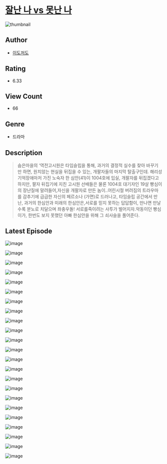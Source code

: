 # [잘난 나 vs 못난 나](https://comic.naver.com/challenge/list?titleId=810084)
![thumbnail](https://image-comic.pstatic.net/user_contents_data/challenge_comic/2023/05/23/287892/upload_7305177662663832119_480x623.jpeg)

## Author
- [이도저도](https://comic.naver.com/artistTitle?id=287892)

## Rating
- 6.33

## View Count
- 66

## Genre
- 드라마

## Description
> 숨은마을의 ‘역전고시원은 타임슬립을 통해, 과거의 결정적 실수를 찾아 바꾸기만 하면, 원치않는 현실을 뒤집을 수 있는, 개팔자들의 마지막 탈출구인데. 해리성 기억장애마저 가진 노숙자 한 심안(41)이 1004호에 입실, 개팔자를 뒤집겠다고하지만, 팔자 뒤집기에 지친 고시원 선배들은 물론 1004호 대기자인 19살 빵심이의 장난질에 말려들어,자신을 개팔자로 만든 놈이..어린시절 버려짐의 트라우마를 감추기에 급급한 자신의 페르소나 (가면)로 드러나고, 타임슬립 공간에서 만난, 과거의 한심안과 미래의 한심안은,서로를 믿지 못하는 답답함이, 만나면 만날수록 분노로 치달으며 좌충우돌! 서로를죽이려는 사투가 벌어지자.악동이던 빵심이가, 한번도 보지 못했던 아빠 한심안을 위해 그 쇠사슬을 풀어준다.


## Latest Episode
![image](https://image-comic.pstatic.net/user_contents_data/challenge_comic/2023/05/23/287892/upload_4049355332271890743.jpeg)

![image](https://image-comic.pstatic.net/user_contents_data/challenge_comic/2023/05/23/287892/upload_4048842963373548083.jpeg)

![image](https://image-comic.pstatic.net/user_contents_data/challenge_comic/2023/05/23/287892/upload_3544954548364916792.jpeg)

![image](https://image-comic.pstatic.net/user_contents_data/challenge_comic/2023/05/23/287892/upload_7219660775058650681.jpeg)

![image](https://image-comic.pstatic.net/user_contents_data/challenge_comic/2023/05/23/287892/upload_3905855874932291892.jpeg)

![image](https://image-comic.pstatic.net/user_contents_data/challenge_comic/2023/05/23/287892/upload_3834308419158291254.jpeg)

![image](https://image-comic.pstatic.net/user_contents_data/challenge_comic/2023/05/23/287892/upload_7149010517249713204.jpeg)

![image](https://image-comic.pstatic.net/user_contents_data/challenge_comic/2023/05/23/287892/upload_4050815453581620528.jpeg)

![image](https://image-comic.pstatic.net/user_contents_data/challenge_comic/2023/05/23/287892/upload_7378693033060022066.jpeg)

![image](https://image-comic.pstatic.net/user_contents_data/challenge_comic/2023/05/23/287892/upload_4121465900432898403.jpeg)

![image](https://image-comic.pstatic.net/user_contents_data/challenge_comic/2023/05/23/287892/upload_3689064029117507170.jpeg)

![image](https://image-comic.pstatic.net/user_contents_data/challenge_comic/2023/05/23/287892/upload_7077797562755998565.jpeg)

![image](https://image-comic.pstatic.net/user_contents_data/challenge_comic/2023/05/23/287892/upload_3977300112475252321.jpeg)

![image](https://image-comic.pstatic.net/user_contents_data/challenge_comic/2023/05/23/287892/upload_4051377324706455910.jpeg)

![image](https://image-comic.pstatic.net/user_contents_data/challenge_comic/2023/05/23/287892/upload_3990582041273971555.jpeg)

![image](https://image-comic.pstatic.net/user_contents_data/challenge_comic/2023/05/23/287892/upload_7018352291379361329.jpeg)

![image](https://image-comic.pstatic.net/user_contents_data/challenge_comic/2023/05/23/287892/upload_4121468996352618548.jpeg)

![image](https://image-comic.pstatic.net/user_contents_data/challenge_comic/2023/05/23/287892/upload_3978761183073691236.jpeg)

![image](https://image-comic.pstatic.net/user_contents_data/challenge_comic/2023/05/23/287892/upload_4049974536948560693.jpeg)

![image](https://image-comic.pstatic.net/user_contents_data/challenge_comic/2023/05/23/287892/upload_4134978675017265507.jpeg)

![image](https://image-comic.pstatic.net/user_contents_data/challenge_comic/2023/05/23/287892/upload_3906984158545589603.jpeg)

![image](https://image-comic.pstatic.net/user_contents_data/challenge_comic/2023/05/23/287892/upload_3559027008693678388.jpeg)

![image](https://image-comic.pstatic.net/user_contents_data/challenge_comic/2023/05/23/287892/upload_4062917983451964978.jpeg)
